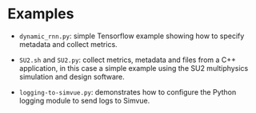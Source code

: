 # Examples

* `dynamic_rnn.py`: simple Tensorflow example showing how to specify metadata and collect metrics.

* `SU2.sh` and `SU2.py`: collect metrics, metadata and files from a C++ application, in this case a simple example using the SU2 multiphysics simulation and design software.

* `logging-to-simvue.py`: demonstrates how to configure the Python logging module to send logs to Simvue.
